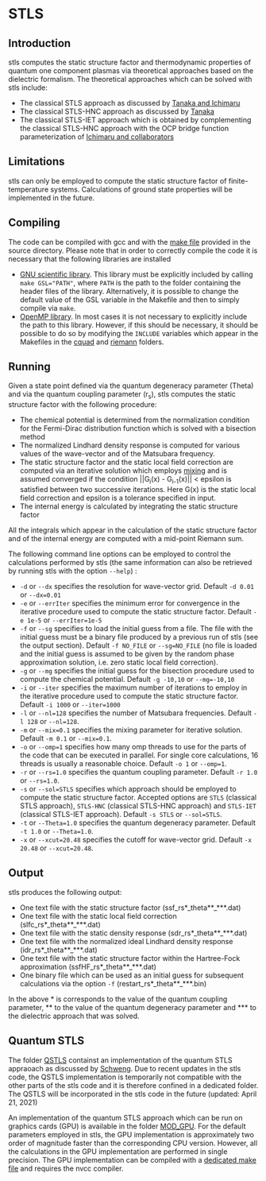# STLS

## Introduction

stls computes the static structure factor and thermodynamic properties of quantum one component plasmas via theoretical approaches based on the dielectric formalism. The theoretical approaches which can be solved with stls include:

* The classical STLS approach as discussed by [Tanaka and Ichimaru](https://journals.jps.jp/doi/abs/10.1143/JPSJ.55.2278)
* The classical STLS-HNC approach as discussed by [Tanaka](https://aip.scitation.org/doi/full/10.1063/1.4969071)
* The classical STLS-IET approach which is obtained by complementing the classical STLS-HNC approach with the OCP bridge function parameterization of [Ichimaru and collaborators](https://journals.aps.org/pra/abstract/10.1103/PhysRevA.46.1051)

## Limitations

stls can only be employed to compute the static structure factor of finite-temperature systems. Calculations of ground state properties will be implemented in the future.

## Compiling

The code can be compiled with gcc and with the [make file](Makefile) provided in the source directory. Please note that in order to correctly compile the code it is necessary that the following libraries are installed

* [GNU scientific library](https://www.gnu.org/software/gsl/). This library must be explicitly included by calling `make GSL="PATH"`, where `PATH` is the path to the folder containing the header files of the library. Alternatively, it is possible to change the default value of the GSL variable in the Makefile and then to simply compile via `make`.
* [OpenMP library](https://en.wikipedia.org/wiki/OpenMP). In most cases it is not necessary to explicitly include the path to this library. However, if this should be necessary, it should be possible to do so by modifying the `INCLUDE` variables which appear in the Makefiles in the [cquad](cquad) and [riemann](riemann) folders.

## Running 

Given a state point defined via the quantum degeneracy parameter (Theta) and via the quantum coupling parameter (r<sub>s</sub>), stls computes the static structure factor with the following procedure:

* The chemical potential is determined from the normalization condition for the Fermi-Dirac distribution function which is solved with a bisection method
* The normalized Lindhard density response is computed for various values of the wave-vector and of the Matsubara frequency.
* The static structure factor and the static local field correction are computed via an iterative solution which employs [mixing](https://aip.scitation.org/doi/abs/10.1063/1.1682399]) and is assumed converged if the condition 
||G<sub>i</sub>(x) - G<sub>i-1</sub>(x)|| < epsilon is satisfied between two successive iterations. Here G(x) is the static local field correction and epsilon is a tolerance specified in input.
* The internal energy is calculated by integrating the static structure factor

All the integrals which appear in the calculation of the static structure factor and of the internal energy are computed with a mid-point Riemann sum.

The following command line options can be employed to control the calculations performed by stls (the same information can also be retrieved by running stls with the option `--help`) :

  * `-d` or `--dx` specifies the  resolution for wave-vector grid. Default `-d 0.01` or `--dx=0.01`
  * `-e` or `--errIter` specifies the minimum error for convergence in the iterative procedure used to compute the static structure factor.  Default `-e 1e-5` or `--errIter=1e-5`
  * `-f` or `--sg` specifies to load the initial guess from a file. The file with the initial guess must be a binary file produced by a previous run of stls (see the output section). Default `-f NO_FILE` or `--sg=NO_FILE` (no file is loaded and the initial guess is assumed to be given by the random phase approximation solution, i.e. zero static local field correction).
  * `-g` or `--mg` specifies the initial guess for the bisection procedure used to compute the chemical potential.  Default `-g -10,10` or `--mg=-10,10`
  * `-i` or `--iter`  specifies the maximum number of iterations to employ in the iterative procedure used to compute the static structure factor.  Default `-i 1000` or `--iter=1000`
  * `-l` or `--nl=128`  specifies the number of Matsubara frequencies.  Default `-l 128` or `--nl=128`.
  * `-m` or `--mix=0.1` specifies the mixing parameter for iterative solution.  Default `-m 0.1` or `--mix=0.1`.
  * `-o` or `--omp=1` specifies how many omp threads to use for the parts of the code that can be executed in parallel. For single core calculations, 16 threads is usually a reasonable choice. Default `-o 1` or `--omp=1`.
  * `-r` or `--rs=1.0`    specifies the  quantum coupling parameter. Default `-r 1.0` or `--rs=1.0`.
  * `-s` or `--sol=STLS`   specifies which approach should be employed to compute the static structure factor. Accepted options are `STLS` (classical STLS approach), `STLS-HNC` (classical STLS-HNC approach) and `STLS-IET` (classical STLS-IET approach). Default `-s STLS` or `--sol=STLS`.
  * `-t` or `--Theta=1.0` specifies the  quantum degeneracy parameter. Default `-t 1.0` or `--Theta=1.0`.
  * `-x` or `--xcut=20.48` specifies the cutoff for wave-vector grid. Default `-x 20.48` or `--xcut=20.48`.
 
  ## Output 
  
  stls produces the following output:
  
  * One text file with the static structure factor (ssf_rs\*_theta\*\*\_\*\*\*.dat)
  * One text file with the static local field correction (slfc_rs\*_theta\*\*\_\*\*\*.dat)
  * One text file with the static density response (sdr_rs\*_theta\*\*\_\*\*\*.dat)
  * One text file with the normalized ideal Lindhard density response (idr_rs\*_theta\*\*\_\*\*\*.dat)
  * One text file with the static structure factor within the Hartree-Fock approximation (ssfHF_rs\*_theta\*\*\_\*\*\*.dat)
  * One binary file which can be used as an initial guess for subsequent calculations via the option `-f` (restart_rs\*_theta\*\*\_\*\*\*.bin)

In the above \* is corresponds to the value of the quantum coupling parameter, \*\* to the value of the quantum degeneracy parameter and \*\*\* to the dielectric approach that was solved. 

## Quantum STLS 

The folder [QSTLS](QSTLS) containst an implementation of the quantum STLS appraoach as discussed by [Schweng](https://journals.aps.org/prb/abstract/10.1103/PhysRevB.48.2037). Due to recent updates in the stls code, the QSTLS implementation is temporarily not compatible with the other parts of the stls code and it is therefore confined in a dedicated folder. The QSTLS will be incorporated in the stls code in the future (updated: April 21, 2021)

An implementation of the quantum STLS approach which can be run on graphics cards (GPU) is available in the folder [MOD_GPU](MOD_GPU). For the default parameters employed in stls, the GPU implementation is approximately two order of magnitude faster than the corresponding CPU version. However, all the calculations in the GPU implementation are performed in single precision. The GPU implementation can be compiled with a [dedicated make file](MOD_GPU/Makefile) and requires the nvcc compiler.
